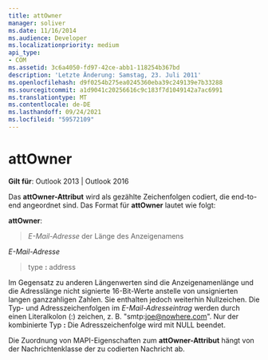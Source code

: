```yaml
---
title: attOwner
manager: soliver
ms.date: 11/16/2014
ms.audience: Developer
ms.localizationpriority: medium
api_type:
- COM
ms.assetid: 3c6a4050-fd97-42ce-abb1-118254b367bd
description: 'Letzte Änderung: Samstag, 23. Juli 2011'
ms.openlocfilehash: d9f0254b275ea0245360eba39c249139e7b33288
ms.sourcegitcommit: a1d9041c20256616c9c183f7d1049142a7ac6991
ms.translationtype: MT
ms.contentlocale: de-DE
ms.lasthandoff: 09/24/2021
ms.locfileid: "59572109"
---
```

# <a name="attowner"></a>attOwner

  
  
**Gilt für**: Outlook 2013 | Outlook 2016 
  
Das **attOwner-Attribut** wird als gezählte Zeichenfolgen codiert, die end-to-end angeordnet sind. Das Format für **attOwner** lautet wie folgt: 
  
 **attOwner**: 
  
> _E-Mail-Adresse_ der Länge des Anzeigenamens
    
 _E-Mail-Adresse_
  
> type **:** address 
    
Im Gegensatz zu anderen Längenwerten sind die Anzeigenamenlänge und die Adresslänge nicht signierte 16-Bit-Werte anstelle von unsignierten langen ganzzahligen Zahlen. Sie enthalten jedoch weiterhin Nullzeichen. Die Typ- und Adresszeichenfolgen im  _E-Mail-Adresseintrag_ werden durch einen Literalkolon (:) zeichen, z. B. "smtp:joe@nowhere.com". Nur der kombinierte Typ **:** Die Adresszeichenfolge wird mit NULL beendet.
  
Die Zuordnung von MAPI-Eigenschaften zum **attOwner-Attribut** hängt von der Nachrichtenklasse der zu codierten Nachricht ab. 
  

